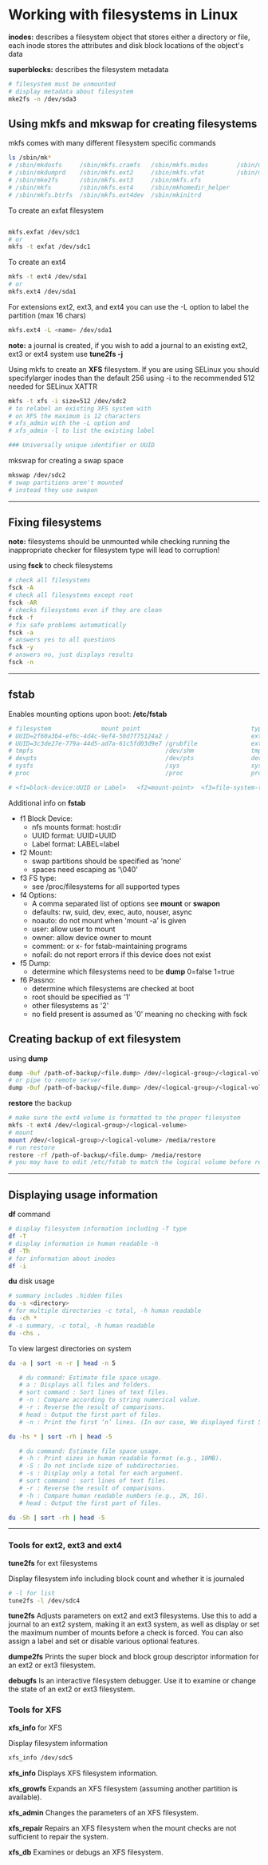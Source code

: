 # Working with filesystems in Linux

**inodes:** describes a filesystem object that stores either a directory or file, each inode stores the attributes and disk block locations of the object's data

**superblocks:** describes the filesystem metadata

```sh
# filesystem must be unmounted
# display metadata about filesystem
mke2fs -n /dev/sda3
```

## Using mkfs and mkswap for creating filesystems

mkfs comes with many different filesystem specific commands

```sh
ls /sbin/mk*
# /sbin/mkdosfs     /sbin/mkfs.cramfs   /sbin/mkfs.msdos        /sbin/mksquashfs
# /sbin/mkdumprd    /sbin/mkfs.ext2     /sbin/mkfs.vfat         /sbin/mkswap
# /sbin/mke2fs      /sbin/mkfs.ext3     /sbin/mkfs.xfs
# /sbin/mkfs        /sbin/mkfs.ext4     /sbin/mkhomedir_helper
# /sbin/mkfs.btrfs  /sbin/mkfs.ext4dev  /sbin/mkinitrd
```

To create an exfat filesystem

```sh

mkfs.exfat /dev/sdc1
# or
mkfs -t exfat /dev/sdc1
```

To create an ext4

```sh
mkfs -t ext4 /dev/sda1
# or
mkfs.ext4 /dev/sda1
```

For extensions ext2, ext3, and ext4 you can use the -L option to label the partition (max 16 chars)

```sh
mkfs.ext4 -L <name> /dev/sda1
```

**note:** a journal is created, if you wish to add a journal to an existing ext2, ext3 or ext4 system use **tune2fs -j**

Using mkfs to create an **XFS** filesystem.  If you are using SELinux you should specifylarger inodes than the default 256 using -i to the recommended 512 needed for SELinux XATTR

```sh
mkfs -t xfs -i size=512 /dev/sdc2
# to relabel an existing XFS system with
# on XFS the maximum is 12 characters
# xfs_admin with the -L option and
# xfs_admin -l to list the existing label

### Universally unique identifier or UUID
```

mkswap for creating a swap space

```sh
mkswap /dev/sdc2
# swap partitions aren't mounted
# instead they use swapon
```

---

## Fixing filesystems

**note:** filesystems should be unmounted while checking
running the inappropriate checker for filesystem type will lead to corruption!

using **fsck** to check filesystems

```sh
# check all filesystems
fsck -A
# check all filesystems except root
fsck -AR
# checks filesystems even if they are clean
fsck -f
# fix safe problems automatically
fsck -a
# answers yes to all questions
fsck -y
# answers no, just displays results
fsck -n
```

---

## fstab

Enables mounting options upon boot: **/etc/fstab**

```sh
# filesystem              mount point                               type    options      dump pass
# UUID=2f60a3b4‑ef6c‑4d4c‑9ef4‑50d7f75124a2 /                       ext3    defaults        1 1
# UUID=3c3de27e‑779a‑44d5‑ad7a‑61c5fd03d9e7 /grubfile               ext3    defaults        1 2
# tmpfs                                     /dev/shm                tmpfs   defaults        0 0
# devpts                                    /dev/pts                devpts  gid=5,mode=620  0 0
# sysfs                                     /sys                    sysfs   defaults        0 0
# proc                                      /proc                   proc    defaults        0 0

# <f1=block-device:UUID or Label>   <f2=mount-point>  <f3=file-system-type> <f4=options>  <f5=dump? 0=false 1=true>  <f6=passno? fsck root=1 other=2 n/a=0>
```

Additional info on **fstab**

- f1 Block Device:
    - nfs mounts format: host:dir
    - UUID format: UUID=UUID
    - Label format: LABEL=label
- f2 Mount:
    - swap partitions should be specified as 'none'
    - spaces need escaping as '\040'
- f3 FS type:
    - see /proc/filesystems for all supported types
- f4 Options:
    - A comma separated list of options see **mount** or **swapon**
    - defaults: rw, suid, dev, exec, auto, nouser, async
    - noauto: do not mount when 'mount -a' is given
    - user: allow user to mount
    - owner: allow device owner to mount
    - comment: or x-<name> for fstab-maintaining programs
    - nofail: do not report errors if this device does not exist
- f5 Dump:
    - determine which filesystems need to be **dump** 0=false 1=true
- f6 Passno:
    - determine which filesystems are checked at boot
    - root should be specified as '1'
    - other filesystems as '2'
    - no field present is assumed as '0' meaning no checking with fsck

## Creating backup of ext filesystem

using **dump**

```sh
dump -0uf /path-of-backup/<file.dump> /dev/<logical-group>/<logical-volume>
# or pipe to remote server
dump -0uf /path-of-backup/<file.dump> /dev/<logical-group>/<logical-volume> | ssh <user>@<host> "dd of=<file.dump>"
```

**restore** the backup

```sh
# make sure the ext4 volume is formatted to the proper filesystem
mkfs -t ext4 /dev/<logical-group>/<logical-volume>
# mount
mount /dev/<logical-group>/<logical-volume> /media/restore
# run restore
restore -rf /path-of-backup/<file.dump> /media/restore
# you may have to edit /etc/fstab to match the logical volume before rebooting
```

---

## Displaying usage information

**df** command

```sh
# display filesystem information including -T type
df -T
# display information in human readable -h
df -Th
# for information about inodes
df -i
```

**du** disk usage

```sh
# summary includes .hidden files
du -s <directory>
# for multiple directories -c total, -h human readable
du -ch *
# -s summary, -c total, -h human readable
du -chs .
```

To view largest directories on system

```sh
du -a | sort -n -r | head -n 5

   # du command: Estimate file space usage.
   # a : Displays all files and folders.
   # sort command : Sort lines of text files.
   # -n : Compare according to string numerical value.
   # -r : Reverse the result of comparisons.
   # head : Output the first part of files.
   # -n : Print the first ‘n’ lines. (In our case, We displayed first 5 lines).

du -hs * | sort -rh | head -5

   # du command: Estimate file space usage.
   # -h : Print sizes in human readable format (e.g., 10MB).
   # -S : Do not include size of subdirectories.
   # -s : Display only a total for each argument.
   # sort command : sort lines of text files.
   # -r : Reverse the result of comparisons.
   # -h : Compare human readable numbers (e.g., 2K, 1G).
   # head : Output the first part of files.

du -Sh | sort -rh | head -5
```

---

### Tools for ext2, ext3 and ext4

**tune2fs** for ext filesystems

Display filesystem info including block count and whether it is journaled

```sh
# -l for list
tune2fs -l /dev/sdc4
```

**tune2fs**
Adjusts parameters on ext2 and ext3 filesystems. Use this to add a journal to an ext2 system, making it an ext3 system, as well as display or set the maximum number of mounts before a check is forced. You can also assign a label and set or disable various optional features.

**dumpe2fs**
Prints the super block and block group descriptor information for an ext2 or ext3 filesystem.

**debugfs**
Is an interactive filesystem debugger. Use it to examine or change the state of an ext2 or ext3 filesystem.

### Tools for XFS

**xfs_info** for XFS

Display filesystem information

```sh
xfs_info /dev/sdc5
```

**xfs_info**
Displays XFS filesystem information.

**xfs_growfs**
Expands an XFS filesystem (assuming another partition is available).

**xfs_admin**
Changes the parameters of an XFS filesystem.

**xfs_repair**
Repairs an XFS filesystem when the mount checks are not sufficient to repair the system.

**xfs_db**
Examines or debugs an XFS filesystem.
